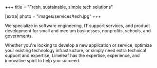 +++
title = "Fresh, sustainable, simple tech solutions"

[extra]
photo = "images/services/tech.jpg"
+++

We specialize in software engineering, IT support services, and product development for small and medium businesses, nonprofits, schools, and governments.

Whether you're looking to develop a new application or service, optimize your existing technology infrastructure, or simply need extra technical support and expertise, Limeleaf has the expertise, experience, and innovative spirit to help you succeed.
